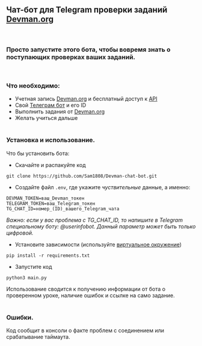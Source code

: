 ## Чат-бот для Telegram проверки заданий [Devman.org](https://dvmn.org/)
</br>

### Просто запустите этого бота, чтобы вовремя знать о поступающих проверках ваших заданий.

</br>

### Что необходимо: 

- Учетная запись [Devman.org](https://dvmn.org/) и бесплатный доступ к [API](https://dvmn.org/api/docs/)
- Свой [Телеграм бот](https://telegram.me/BotFather) и его ID
- Выполнить задания от [Devman.org](https://dvmn.org/)
- Желать учиться дальше
</br></br>
### Установка и использование.

Что бы установить бота:
- Скачайте и распакуйте код
```
git clone https://github.com/Sam1808/Devman-chat-bot.git
```
- Создайте файл `.env`, где укажите *чуствительные* данные, а именно: 
```
DEVMAN_TOKEN=ваш_Devman_токен
TELEGRAM_TOKEN=ваш_Telegram_токен
TG_CHAT_ID=номер_(ID)_вашего_Telegram_чата
```
*Важно: если у вас проблема с TG_CHAT_ID, то напишите в Telegram специальному боту: @userinfobot. Данный параметр может быть только цифровой.*
- Установите зависимости (используйте [виртуальное окружение](https://pythoner.name/documentation/tutorial/venv))
```
pip install -r requirements.txt
```
- Запустите код
```
python3 main.py
```

Использование сводится к получению информации от бота о проверенном уроке, наличие ошибок и ссылке на само задание.
</br></br>
### Ошибки.
Код сообщит в консоли о факте проблем с соединением или срабатывание таймаута.
